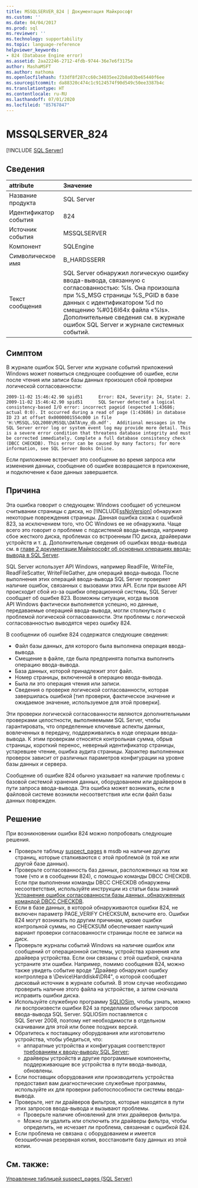 ```yaml
---
title: MSSQLSERVER_824 | Документация Майкрософт
ms.custom: ''
ms.date: 04/04/2017
ms.prod: sql
ms.reviewer: ''
ms.technology: supportability
ms.topic: language-reference
helpviewer_keywords:
- 824 (Database Engine error)
ms.assetid: 2aa22246-2712-4fdb-9744-36e7e6f3175e
author: MashaMSFT
ms.author: mathoma
ms.openlocfilehash: f33df8f287cc60c34035ee22b8a03be65440f6ee
ms.sourcegitcommit: da88320c474c1c9124574f90d549c50ee3387b4c
ms.translationtype: HT
ms.contentlocale: ru-RU
ms.lasthandoff: 07/01/2020
ms.locfileid: "85767847"
---
```

# <a name="mssqlserver_824"></a>MSSQLSERVER_824
 [!INCLUDE [SQL Server](../../includes/applies-to-version/sqlserver.md)]
  
## <a name="details"></a>Сведения  
  
| attribute | Значение |  
| :-------- | :---- |  
|Название продукта|SQL Server|  
|Идентификатор события|824|  
|Источник события|MSSQLSERVER|  
|Компонент|SQLEngine|  
|Символическое имя|B_HARDSSERR|  
|Текст сообщения|SQL Server обнаружил логическую ошибку ввода-вывода, связанную с согласованностью: %ls. Она произошла при %S_MSG страницы %S_PGID в базе данных с идентификатором %d по смещению %#016I64x файла «%ls».  Дополнительные сведения см. в журнале ошибок SQL Server и журнале системных событий.|  
  
## <a name="symptom"></a>Симптом  


В журнале ошибок SQL Server или журнале событий приложений Windows может появиться следующее сообщение об ошибке, если после чтения или записи базы данных произошел сбой проверки логической согласованности:
 
``` 
2009-11-02 15:46:42.90 spid51      Error: 824, Severity: 24, State: 2.
2009-11-02 15:46:42.90 spid51      SQL Server detected a logical consistency-based I/O error: incorrect pageid (expected 1:43686; actual 0:0). It occurred during a read of page (1:43686) in database ID 23 at offset 0x0000001554c000 in file 'H:\MSSQL.SQL2008\MSSQL\DATA\my_db.mdf'.  Additional messages in the SQL Server error log or system event log may provide more detail. This is a severe error condition that threatens database integrity and must be corrected immediately. Complete a full database consistency check (DBCC CHECKDB). This error can be caused by many factors; for more information, see SQL Server Books Online.
```
 
Если приложение встречает это сообщение во время запроса или изменения данных, сообщение об ошибке возвращается в приложение, и подключение к базе данных завершается. 
  
## <a name="cause"></a>Причина
Эта ошибка говорит о следующем: Windows сообщает об успешном считывании страницы с диска, но [!INCLUDE[ssNoVersion](../../includes/ssnoversion-md.md)] обнаружил некоторые повреждения страницы. Данная ошибка схожа с ошибкой 823, за исключением того, что ОС Windows ее не обнаружила. Чаще всего это говорит о проблеме с подсистемой ввода-вывода, например сбое жесткого диска, проблемах со встроенным ПО диска, драйверами устройств и т. д. Дополнительные сведения об ошибках ввода-вывода см. в [главе 2 документации Майкрософт об основных операциях ввода-вывода в SQL Server](/previous-versions/sql/sql-server-2005/administrator/cc917726(v=technet.10)).  

SQL Server использует API Windows, например ReadFile, WriteFile, ReadFileScatter, WriteFileGather, для операций ввода-вывода. После выполнения этих операций ввода-вывода SQL Server проверяет наличие ошибок, связанных с вызовами этих API. Если при вызове API происходит сбой из-за ошибки операционной системы, SQL Server сообщает об ошибке 823. Возможны ситуации, когда вызов API Windows фактически выполняется успешно, но данные, передаваемые операцией ввода-вывода, могли столкнуться с проблемой логической согласованности. Эти проблемы с логической согласованностью выводятся через ошибку 824.
 
В сообщении об ошибке 824 содержатся следующие сведения:

- Файл базы данных, для которого была выполнена операция ввода-вывода.
- Смещение в файле, где была предпринята попытка выполнить операцию ввода-вывода.
- База данных, которой принадлежит этот файл.
- Номер страницы, включенной в операцию ввода-вывода.
- Была ли это операция чтения или записи.
- Сведения о проверке логической согласованности, которая завершилась ошибкой [тип проверки, фактическое значение и ожидаемое значение, используемое для этой проверки].
 
Эти проверки логической согласованности являются дополнительными проверками целостности, выполняемыми SQL Server, чтобы гарантировать, что определенные ключевые аспекты данных, вовлеченных в передачу, поддерживались в ходе операции ввода-вывода. К этим проверкам относятся контрольная сумма, обрыв страницы, короткий перенос, неверный идентификатор страницы, устаревшее чтение, ошибка аудита страницы. Характер выполненных проверок зависит от различных параметров конфигурации на уровне базы данных и сервера. 
 
Сообщение об ошибке 824 обычно указывает на наличие проблемы с базовой системой хранения данных, оборудованием или драйвером в пути запроса ввода-вывода. Эта ошибка может возникать, если в файловой системе возникли несоответствия или если файл базы данных поврежден.

## <a name="resolution"></a>Решение  

При возникновении ошибки 824 можно попробовать следующие решения. 

- Проверьте таблицу [suspect_pages](../backup-restore/manage-the-suspect-pages-table-sql-server.md) в msdb на наличие других страниц, которые сталкиваются с этой проблемой (в той же или другой базе данных).
- Проверьте согласованность баз данных, расположенных на том же томе (что и в сообщении 824), с помощью команды DBCC CHECKDB. Если при выполнении команды DBCC CHECKDB обнаружены несоответствия, используйте инструкции из статьи базы знаний [Устранение ошибок согласованности базы данных, обнаруженных командой DBCC CHECKDB](https://support.microsoft.com/help/2015748/how-to-troubleshoot-database-consistency-errors-reported-by-dbcc-check).
- Если в базе данных, в которой обнаруживаются ошибки 824, не включен параметр PAGE_VERIFY CHECKSUM, включите его. Ошибки 824 могут возникать по другим причинам, кроме ошибки контрольной суммы, но CHECKSUM обеспечивает наилучший вариант проверки согласованности страницы после ее записи на диск.
- Проверьте журналы событий Windows на наличие ошибок или сообщений от операционной системы, устройства хранения или драйвера устройства. Если они связаны с этой ошибкой, сначала устраните эти ошибки. Например, помимо сообщения 824, можно также увидеть событие вроде "Драйвер обнаружил ошибку контроллера в \Device\Harddisk4\DR4", о которой сообщает дисковый источник в журнале событий. В этом случае необходимо проверить наличие этого файла на устройстве, а затем сначала исправить ошибки диска.
- Используйте служебную программу [SQLIOSim](https://support.microsoft.com/help/231619/how-to-use-the-sqliosim-utility-to-simulate-sql-server-activity-on-a-d), чтобы узнать, можно ли воспроизвести ошибки 824 за пределами обычных запросов ввода-вывода SQL Server. SQLIOSim поставляется с SQL Server 2008, поэтому нет необходимости в отдельном скачивании для этой или более поздних версий.
- Обратитесь к поставщику оборудования или изготовителю устройства, чтобы убедиться, что:
   - аппаратные устройства и конфигурация соответствуют [требованиям к вводу-выводу SQL Server](https://support.microsoft.com/help/967576/microsoft-sql-server-database-engine-input-output-requirements);
   - драйверы устройств и другие программные компоненты, поддерживающие все устройства в пути ввода-вывода, обновлены.
- Если поставщик оборудования или производитель устройства предоставил вам диагностические служебные программы, используйте их для проверки работоспособности системы ввода-вывода.
- Проверьте, нет ли драйверов фильтров, которые находятся в пути этих запросов ввода-вывода и вызывают проблемы.
   - Проверьте наличие обновлений для этих драйверов фильтра.
   - Можно ли удалить или отключить эти драйверы фильтра, чтобы определить, не исчезает ли проблема, связанная с ошибкой 824.
- Если проблема не связана с оборудованием и имеется безошибочная резервная копия, восстановите базу данных из этой копии.  

## <a name="see-also"></a>См. также:  
[Управление таблицей suspect_pages (SQL Server)](~/relational-databases/backup-restore/manage-the-suspect-pages-table-sql-server.md)  
  

